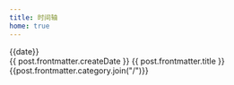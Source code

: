 ```yaml
---
title: 时间轴
home: true
---
```


<script setup>
import { data as posts } from "../src/posts.data.ts";
import { sortPostsByYear } from "../src/utils/postUtil.ts";
const dates = sortPostsByYear(posts);
</script>

<div
v-for="(posts, date) in dates"
:key="date"
class="card bg-base-100 shadow-md w-auto h-auto mb-2"
>
    <div class="card-body w-auto">
        <div>
          <div class="border-2 rounded-md w-max p-2">{{date}}</div>
        </div>
        <div class="flex flex-col border-l-2 ml-[27px] pt-4 pl-6 mt-[-8px]">
          <div v-for="post in posts" :key="post.id" class="flex flex-row">
            <div class="flex flex-row mt-5">
              <div class="w-3 h-3 rounded-full bg-base-300 dark:bg-white ml-[-31px]"></div>
              <div class="flex flex-col ml-3 mt-[-5px]">
                <span>{{ post.frontmatter.createDate }}</span>
                <a :href="post.url" class="hover:underline">{{ post.frontmatter.title }}</a>
                <span>{{post.frontmatter.category.join("/")}}</span>
              </div>
            </div>
          </div>
        </div>
    </div>
</div>
